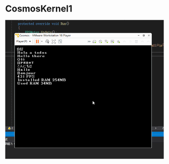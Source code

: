 # CosmosKernel1
![image](https://github.com/nifanfa/CosmosKernel1/blob/master/GIF%202021-2-1%204-01-40.gif)
